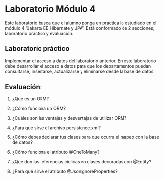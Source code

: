# Laboratorio Módulo 4
Este laboratorio busca que el alumno ponga en práctica lo estudiado en el módulo 4 “Jakarta EE Hibernate y JPA”. Está conformado de 2 secciones; laboratorio práctico y evaluación.

## Laboratorio práctico
Implementar el acceso a datos del laboratorio anterior. En este laboratorio debe desarrollar el acceso a datos para que los departamentos puedan consultarse, insertarse, actualizarse y eliminarse desde la base de datos.

## Evaluación:
1.	¿Qué es un ORM?

2.	¿Cómo funciona un ORM?

3.	¿Cuáles son las ventajas y desventajas de utilizar ORM?

4.	¿Para qué sirve el archivo persistence.xml?

5.	¿Cómo debes declarar tus clases para que ocurra el mapeo con la base de datos?

6.	¿Cómo funciona el atributo @OneToMany?

7.	¿Qué don las referencias cíclicas en clases decoradas con @Entity?

8.	¿Para qué sirve el atributo @JsonIgnoreProperties?